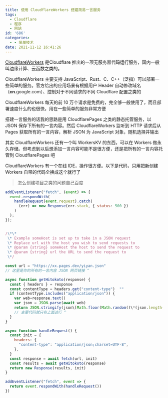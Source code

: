 ```yaml
---
title: 使用 CloudflareWorkers 搭建简易一言服务
tags:
  - Cloudflare
  - 程序
  - 网站
id: '686'
categories:
  - - 简单技术
date: 2021-11-12 16:41:26
---
```


[CloudflareWorkers](https://workers.cloudflare.com/) 是Cloudflare 推出的一项无服务器代码运行服务，国内一般叫边缘计算、云函数之类的。

CloudflareWorkers 主要支持 JavaScript、Rust、C、C++（泛指）可以部署一些简单的服务。官方给出的应用场景有根据用户 Header 自动修改域名（**cn**.google.com）、控制对于不同请求的不同 Cloudflare 配置之类的

CloudflareWorkers 每天的前 10 万个请求是免费的，完全够一般使用了，而且部署速度什么的也很快，用在一些简单的服务非常方便

搭建一言服务的话我的思路是用 CloudflarePages 之类的静态托管服务，以 JSON 保存下所有的一言内容。然后 CloudflareWorkers 监听到 HTTP 请求后从 Pages 获取所有的一言内容，解析 JSON 为 JavaScript 对象，随机选择并输出

其实 CloudflareWorkers 还有一个叫 WorkersKV 的东西，可以在 Workers 做永久存储。但考虑到以后想添加一言内容可能不是很方便，还是把所有的一言内容托管到 CloudflarePages 吧

CloudflareWorkers 有一个在线 IDE，操作很方便。以下是代码，只用把新创建 Workers 自带的代码全换成这个就行了

> 怎么创建项目之类的问题自己百度

```js
addEventListener("fetch", (event) => {
  event.respondWith(
    handleRequest(event.request).catch(
      (err) => new Response(err.stack, { status: 500 })
    )
  );
});


/\*\*
 \* Example someHost is set up to take in a JSON request
 \* Replace url with the host you wish to send requests to
 \* @param {string} someHost the host to send the request to
 \* @param {string} url the URL to send the request to
 \*/

const url = "https://xx.pages.dev/yiyan.json"
// 这里是你的所有的一言内容 JSON 网页链接 ^

async function getHitokoto(response) {
  const { headers } = response
  const contentType = headers.get("content-type")  ""
  if (contentType.includes("application/json")) {
    var web=response.text()
    var json = JSON.parse(await web)
    return JSON.stringify(json\[Math.floor(Math.random()\*(json.length-0+1)+0)\])
    // 主要代码就只有上面这行 ^
  }
}

async function handleRequest() {
  const init = {
    headers: {
      "content-type": "application/json;charset=UTF-8",
    },
  }
  const response = await fetch(url, init)
  const results = await getHitokoto(response)
  return new Response(results, init)
}

addEventListener("fetch", event => {
  return event.respondWith(handleRequest())
})
```
